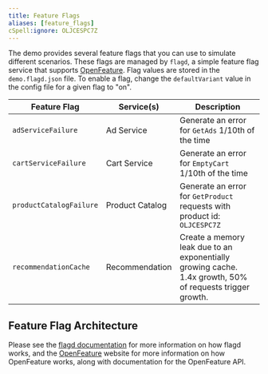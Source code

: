 ```yaml
---
title: Feature Flags
aliases: [feature_flags]
cSpell:ignore: OLJCESPC7Z
---
```


The demo provides several feature flags that you can use to simulate different
scenarios. These flags are managed by `flagd`, a simple feature flag service
that supports [OpenFeature](https://openfeature.dev). Flag values are stored in
the `demo.flagd.json` file. To enable a flag, change the `defaultVariant` value
in the config file for a given flag to "on".

| Feature Flag            | Service(s)      | Description                                                                                              |
| ----------------------- | --------------- | -------------------------------------------------------------------------------------------------------- |
| `adServiceFailure`      | Ad Service      | Generate an error for `GetAds` 1/10th of the time                                                        |
| `cartServiceFailure`    | Cart Service    | Generate an error for `EmptyCart` 1/10th of the time                                                     |
| `productCatalogFailure` | Product Catalog | Generate an error for `GetProduct` requests with product id: `OLJCESPC7Z`                                |
| `recommendationCache`   | Recommendation  | Create a memory leak due to an exponentially growing cache. 1.4x growth, 50% of requests trigger growth. |

## Feature Flag Architecture

Please see the [flagd documentation](https://github.com/open-feature/flagd) for
more information on how flagd works, and the
[OpenFeature](https://openfeature.dev) website for more information on how
OpenFeature works, along with documentation for the OpenFeature API.

